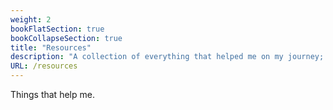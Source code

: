 ```yaml
---
weight: 2
bookFlatSection: true
bookCollapseSection: true
title: "Resources"
description: "A collection of everything that helped me on my journey; interesting websites, books I liked, blogs, people, ideas, skills, relevant Flow Atoms, and much more."
URL: /resources
---
```


Things that help me.

